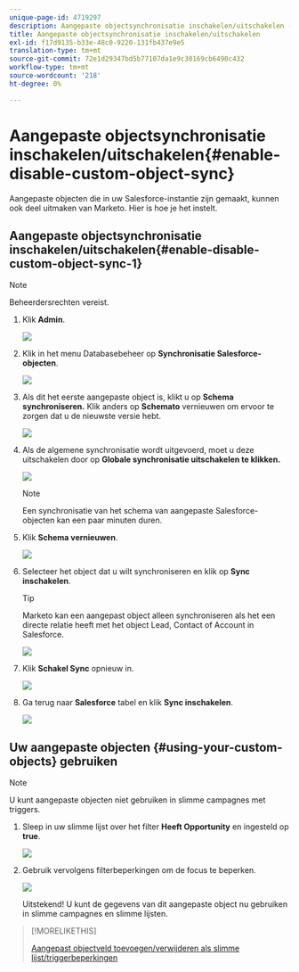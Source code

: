 ```yaml
---
unique-page-id: 4719297
description: Aangepaste objectsynchronisatie inschakelen/uitschakelen - Marketo Docs - Productdocumentatie
title: Aangepaste objectsynchronisatie inschakelen/uitschakelen
exl-id: f17d9135-b33e-48c0-9220-131fb437e9e5
translation-type: tm+mt
source-git-commit: 72e1d29347bd5b77107da1e9c30169cb6490c432
workflow-type: tm+mt
source-wordcount: '218'
ht-degree: 0%

---
```


# Aangepaste objectsynchronisatie inschakelen/uitschakelen{#enable-disable-custom-object-sync}

Aangepaste objecten die in uw Salesforce-instantie zijn gemaakt, kunnen ook deel uitmaken van Marketo. Hier is hoe je het instelt.

## Aangepaste objectsynchronisatie inschakelen/uitschakelen{#enable-disable-custom-object-sync-1}

>[!NOTE]
>
>Beheerdersrechten vereist.

1. Klik **Admin**.

   ![](assets/one.png)

1. Klik in het menu Databasebeheer op **Synchronisatie Salesforce-objecten**.

   ![](assets/two-2.png)

1. Als dit het eerste aangepaste object is, klikt u op **Schema synchroniseren.** Klik anders op  **Schemato** vernieuwen om ervoor te zorgen dat u de nieuwste versie hebt.

   ![](assets/image2014-12-10-10-3a14-3a44.png)

1. Als de algemene synchronisatie wordt uitgevoerd, moet u deze uitschakelen door op **Globale synchronisatie uitschakelen te klikken.**

   ![](assets/image2014-12-10-10-3a14-3a54.png)

   >[!NOTE]
   >
   >Een synchronisatie van het schema van aangepaste Salesforce-objecten kan een paar minuten duren.

1. Klik **Schema vernieuwen**.

   ![](assets/image2014-12-10-10-3a15-3a7.png)

1. Selecteer het object dat u wilt synchroniseren en klik op **Sync inschakelen**.

   >[!TIP]
   >
   >Marketo kan een aangepast object alleen synchroniseren als het een directe relatie heeft met het object Lead, Contact of Account in Salesforce.

   ![](assets/image2014-12-10-10-3a15-3a30.png)

1. Klik **Schakel Sync** opnieuw in.

   ![](assets/image2014-12-10-10-3a15-3a40.png)

1. Ga terug naar **Salesforce** tabel en klik **Sync inschakelen**.

   ![](assets/image2014-12-10-10-3a15-3a49.png)

## Uw aangepaste objecten {#using-your-custom-objects} gebruiken

>[!NOTE]
>
>U kunt aangepaste objecten niet gebruiken in slimme campagnes met triggers.

1. Sleep in uw slimme lijst over het filter **Heeft Opportunity** en ingesteld op **true**.

   ![](assets/image2015-8-26-9-3a39-3a28.png)

1. Gebruik vervolgens filterbeperkingen om de focus te beperken.

   ![](assets/image2015-8-24-14-3a18-3a53.png)

   Uitstekend! U kunt de gegevens van dit aangepaste object nu gebruiken in slimme campagnes en slimme lijsten.

>[!MORELIKETHIS]
>
>[Aangepast objectveld toevoegen/verwijderen als slimme lijst/triggerbeperkingen](/help/marketo/product-docs/crm-sync/salesforce-sync/setup/optional-steps/add-remove-custom-object-field-as-smart-list-trigger-constraints.md)
